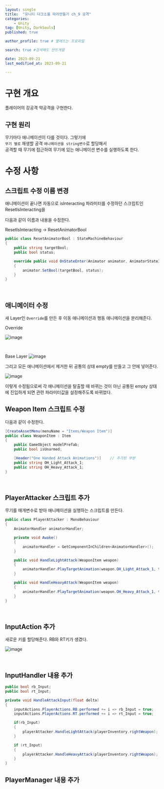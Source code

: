 ```yaml
---
layout: single
title:  "유니티 다크소울 따라만들기 ch_9 공격"
categories: 
    - Unity
tag: [Unity, DarkSouls]
published: true

author_profile: true # 옆에뜨는 프로파일

search: true #검색해도 안뜨게함

date: 2023-09-21
last_modified_at: 2023-09-21

---
```

# 구현 개요
플레이어의 강공격 약공격을 구현한다.

## 구현 원리
무기마다 애니메이션이 다를 것이다. 그렇기에<br>
`무기 별로` 재생할 공격 `애니메이션을 string변수`로 할당해서<br>
공격할 때 무기에 접근하여 무기에 있는 애니메이션 변수를 실행하도록 한다.

# 수정 사항

## 스크립트 수정 이름 변경
애니메이션이 끝나면 자동으로 isInteracting 파라미터를 수정하던 스크립트인 ResetIsInteracting을

다음과 같이 이름과 내용을 수정한다.

ResetIsInteracting -> ResetAnimatorBool

```c#
public class ResetAnimatorBool : StateMachineBehaviour
{
    public string targetBool;
    public bool status;

    override public void OnStateEnter(Animator animator, AnimatorStateInfo stateInfo, int layerIndex)
    {
        animator.SetBool(targetBool, status);
    }
}
```

<br>






## 애니메이터 수정
새 Layer인 `Override`를 만든 후
이동 애니메이션과 행동 애니메이션을 분리해준다.

Override

![image](https://github.com/novicehog/comments/assets/131991619/ac160acb-93a0-4299-a052-d76656ed9254)
 
<br>

Base Layer
![image](https://github.com/novicehog/comments/assets/131991619/477f8647-3757-4f80-99cc-b12b83588b8a)


그리고 모든 애니메이션에서 제거한 뒤 공통의 상태 empty를 만들고
그 안에 넣어준다.

![image](https://github.com/novicehog/comments/assets/131991619/5f9bd88a-a7f3-4f00-820a-39b56fa937f0)

이렇게 수정됨으로써 각 애니메이션을 탈출할 때 바뀌는 것이 아닌
공통된 empty 상태에 진입하게 되면 관련 파라미터값을 설정해주도록 바뀌었다.



## Weapon Item 스크립트 수정

다음과 같이 수정한다.

```c#
[CreateAssetMenu(menuName = "Items/Weapon Item")]
public class WeaponItem : Item
{
    public GameObject modelPrefab;
    public bool isUnarmed;

    [Header("One Handed Attack Animations")]    // 추가된 부분
    public string OH_Light_Attack_1;
    public string OH_Heavy_Attack_1;
}
```

<br>

## PlayerAttacker 스크립트 추가

무기를 매개변수로 받아 애니메이션을 실행하는 스크립트를 만든다.

```c#
public class PlayerAttacker : MonoBehaviour
{
    AnimatorHandler animatorHandler;

    private void Awake()
    {
        animatorHandler = GetComponentInChildren<AnimatorHandler>();
    }

    public void HandleLightAttack(WeaponItem weapon)
    {
        animatorHandler.PlayTargetAnimation(weapon.OH_Light_Attack_1, true);
    }

    public void HandleHeavyAttack(WeaponItem weapon)
    {
        animatorHandler.PlayTargetAnimation(weapon.OH_Heavy_Attack_1, true);
    }
}

```

<br>

## InputAction 추가
새로운 키를 할당해준다.
RB와 RT키가 생겼다.

![image](https://github.com/novicehog/comments/assets/131991619/ac5e1de4-be64-488a-9d3d-6e54bcd836c5)

<br>

## InputHandler 내용 추가


```c#
public bool rb_Input;
public bool rt_Input;

private void HandleAttackInput(float delta)
{
    inputActions.PlayerActions.RB.performed += i => rb_Input = true;
    inputActions.PlayerActions.RT.performed += i => rt_Input = true;

    if(rb_Input)
    {
        playerAttacker.HandleLightAttack(playerInventory.rightWeapon);
    }

    if (rt_Input)
    {
        playerAttacker.HandleHeavyAttack(playerInventory.rightWeapon);
    }
}
```

## PlayerManager 내용 추가
